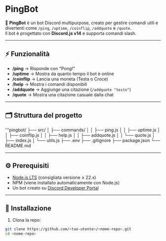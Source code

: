# PingBot

🤖 **PingBot** è un bot Discord multipurpose, creato per gestire comandi utili e divertenti come `/ping`, `/uptime`, `/coinflip`, `/addquote` e `/quote`.  
Il bot è progettato con **Discord.js v14** e supporta comandi slash.

---

## ⚡ Funzionalità

- **/ping** → Risponde con "Pong!"  
- **/uptime** → Mostra da quanto tempo il bot è online  
- **/coinflip** → Lancia una moneta (Testa o Croce)  
- **/help** → Mostra i comandi disponibili  
- **/addquote** → Aggiunge una citazione (`/addquote "testo"`)  
- **/quote** → Mostra una citazione casuale dalla chat  

---

## 🗂️ Struttura del progetto

'''pingbot/
├── src/
│ ├── commands/
│ │ ├── ping.js
│ │ ├── uptime.js
│ │ ├── coinflip.js
│ │ ├── help.js
│ │ ├── addquote.js
│ │ └── quote.js
│ ├── index.js
│ └── utils.js
├── .env
├── .gitignore
├── package.json
└── README.md

---

## ⚙️ Prerequisiti

- [Node.js LTS](https://nodejs.org) (consigliata versione ≥ 22.x)  
- NPM (viene installato automaticamente con Node.js)  
- Un bot creato su [Discord Developer Portal](https://discord.com/developers/applications)

---

## 🔧 Installazione

1. Clona la repo:
```bash
git clone https://github.com/<tuo-utente>/<nome-repo>.git
cd <nome-repo>
